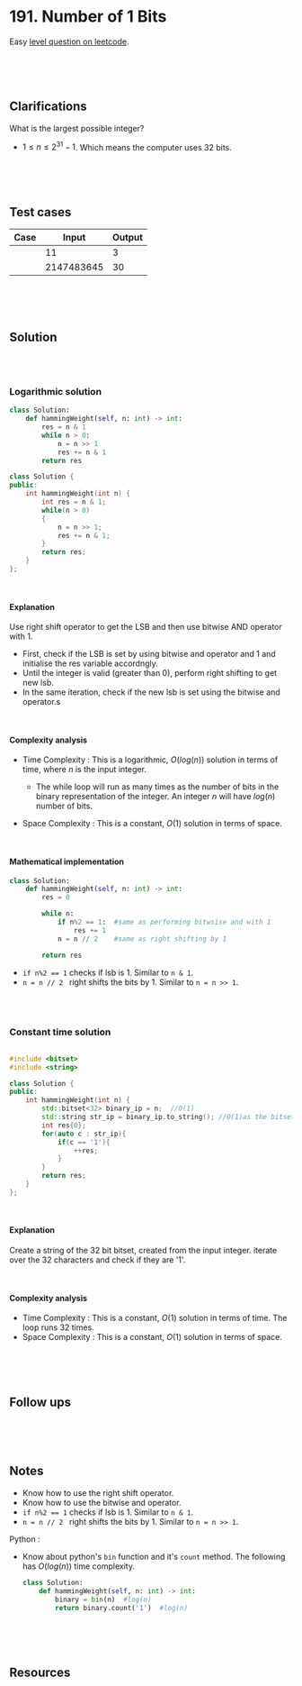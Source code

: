 # 191. Number of 1 Bits

Easy [level question on leetcode](https://leetcode.com/problems/number-of-1-bits/description/).

<br>
<br>
<br>

## Clarifications

What is the largest possible integer?

- $1 \le n \le 2^{31} - 1$. Which means the computer uses 32 bits.

<br>
<br>
<br>

## Test cases

| Case | Input      | Output |
| ---- | ---------- | ------ |
|      | 11         | 3      |
|      | 2147483645 | 30     |

<br>
<br>
<br>

## Solution

<br>
<br>

### Logarithmic solution

```py
class Solution:
    def hammingWeight(self, n: int) -> int:
        res = n & 1
        while n > 0:
            n = n >> 1
            res += n & 1
        return res
```

```cpp
class Solution {
public:
    int hammingWeight(int n) {
        int res = n & 1;
        while(n > 0)
        {
            n = n >> 1;
            res += n & 1;
        }
        return res;
    }
};
```

<br>

#### Explanation

Use right shift operator to get the LSB and then use bitwise AND operator with 1.

- First, check if the LSB is set by using bitwise and operator and 1 and initialise the res variable accordngly.
- Until the integer is valid (greater than 0), perform right shifting to get new lsb.
- In the same iteration, check if the new lsb is set using the bitwise and operator.s

<br>

#### Complexity analysis

- Time Complexity : This is a logarithmic, $O(log(n))$ solution in terms of time, where $n$ is the input integer.

  - The while loop will run as many times as the number of bits in the binary representation of the integer. An integer $n$ will have $log(n)$ number of bits.

- Space Complexity : This is a constant, $O(1)$ solution in terms of space.

<br>

#### Mathematical implementation

```py
class Solution:
    def hammingWeight(self, n: int) -> int:
        res = 0

        while n:
            if n%2 == 1:  #same as performing bitwsise and with 1
                res += 1
            n = n // 2    #same as right shifting by 1

        return res
```

- `if n%2 == 1` checks if lsb is 1. Similar to `n & 1`.
- `n = n // 2 ` right shifts the bits by 1. Similar to `n = n >> 1`.

<br>
<br>

### Constant time solution

```py

```

```cpp
#include <bitset>
#include <string>

class Solution {
public:
    int hammingWeight(int n) {
        std::bitset<32> binary_ip = n;  //O(1)
        std::string str_ip = binary_ip.to_string(); //O(1)as the bitset has 32 bits
        int res{0};
        for(auto c : str_ip){
            if(c == '1'){
                ++res;
            }
        }
        return res;
    }
};
```

<br>

#### Explanation

Create a string of the 32 bit bitset, created from the input integer. iterate over the 32 characters and check if they are '1'.

<br>

#### Complexity analysis

- Time Complexity : This is a constant, $O(1)$ solution in terms of time. The loop runs 32 times.
- Space Complexity : This is a constant, $O(1)$ solution in terms of space.

<br>
<br>
<br>

## Follow ups

<br>
<br>
<br>

## Notes

- Know how to use the right shift operator.
- Know how to use the bitwise and operator.
- `if n%2 == 1` checks if lsb is 1. Similar to `n & 1`.
- `n = n // 2 ` right shifts the bits by 1. Similar to `n = n >> 1`.

Python :

- Know about python's `bin` function and it's `count` method. The following has $O(log(n))$ time complexity.

  ```py
  class Solution:
      def hammingWeight(self, n: int) -> int:
          binary = bin(n)  #log(n)
          return binary.count('1')  #log(n)
  ```

<br>
<br>
<br>

## Resources

<br>
<br>
<br>
